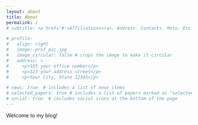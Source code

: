 ```yaml
---
layout: about
title: About
permalink: /
# subtitle: <a href='#'>Affiliations</a>. Address. Contacts. Moto. Etc.

# profile:
#   align: right
#   image: prof_pic.jpg
#   image_circular: false # crops the image to make it circular
#   address: >
#     <p>555 your office number</p>
#     <p>123 your address street</p>
#     <p>Your City, State 12345</p>

# news: true  # includes a list of news items
# selected_papers: true # includes a list of papers marked as "selected={true}"
# social: true  # includes social icons at the bottom of the page
---
```


Welcome to my blog!

<!-- Write your biography here. Tell the world about yourself. Link to your favorite [subreddit](http://reddit.com). You can put a picture in, too. The code is already in, just name your picture `prof_pic.jpg` and put it in the `img/` folder.

Put your address / P.O. box / other info right below your picture. You can also disable any these elements by editing `profile` property of the YAML header of your `_pages/about.md`. Edit `_bibliography/papers.bib` and Jekyll will render your [publications page](/al-folio/publications/) automatically.

Link to your social media connections, too. This theme is set up to use [Font Awesome icons](http://fortawesome.github.io/Font-Awesome/) and [Academicons](https://jpswalsh.github.io/academicons/), like the ones below. Add your Facebook, Twitter, LinkedIn, Google Scholar, or just disable all of them. -->
